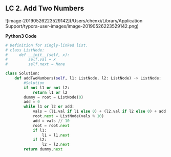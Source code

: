 ## LC 2. Add Two Numbers

![image-20190526223529142](/Users/chenxi/Library/Application Support/typora-user-images/image-20190526223529142.png)



**Python3 Code**

```python
# Definition for singly-linked list.
# class ListNode:
#     def __init__(self, x):
#         self.val = x
#         self.next = None

class Solution:
    def addTwoNumbers(self, l1: ListNode, l2: ListNode) -> ListNode:
        #Solution
        if not l1 or not l2:
            return l1 or l2
        dummy = root = ListNode(0)
        add = 0
        while l1 or l2 or add:
            vals = (l1.val if l1 else 0) + (l2.val if l2 else 0) + add
            root.next = ListNode(vals % 10)
            add = vals // 10
            root = root.next
            if l1:
                l1 = l1.next
            if l2:
                l2 = l2.next
        return dummy.next
```


